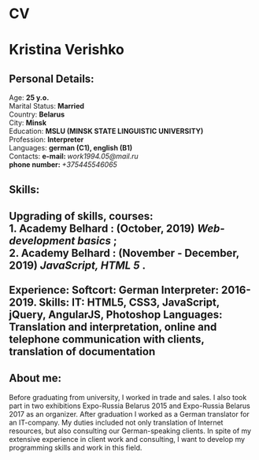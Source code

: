 <!DOCTYPE>
<html>
 <head>
  <meta http-equiv="Content-Type" content="text/html; charset=utf-8">
 </head>

 <body>
 <h1> CV </h1>
  <h1>Kristina Verishko</h1>
 <h2> Personal Details: </h2>
<p>
Age: <b> 25 y.o. </b> <br>
Marital Status: <b> Married </b> <br>
Country: <b> Belarus </b> <br>
City: <b> Minsk </b> <br>
Education: <b> MSLU (MINSK STATE
LINGUISTIC UNIVERSITY) </b> <br>
Profession: <b> Interpreter </b> <br>
Languages: <b> german (C1), english (B1)</b> <br>
 Contacts: <b> e-mail: </b> <i> work1994.05@mail.ru </i>
 <br>
 <b> phone number: </b> <i> +375445546065 </i> </b>
<h2> Skills: <h2>
</p>
<p>
Upgrading of skills, courses:
 <br>
 <b> 1. Academy Belhard </b> : (October, 2019)
 <b><i> Web-development basics </i></b>;
 <br>
 <b> 2. Academy Belhard </b> : (November - December, 2019)
 <b><i> JavaScript, HTML 5 </i></b>.
 <br>
 <br>
 Experience:
 <b>Softcort: German Interpreter: 2016-2019.  </b>
 Skills:
 <b> IT: HTML5, CSS3, JavaScript, jQuery, AngularJS, Photoshop </b>
 <b> Languages: Translation and interpretation, online and telephone communication with clients, translation of documentation</b>
</p>
 <h2> About me: </h2>
 <p> Before graduating from university, I worked in trade and sales. I also took part in two exhibitions Expo-Russia Belarus 2015 and Expo-Russia Belarus 2017 as an organizer. After graduation I worked as a German translator for an IT-company. My duties included not only translation of Internet resources, but also consulting our German-speaking clients. 
In spite of my extensive experience in client work and consulting, I want to develop my programming skills and work in this field.
 </p>
 </body>
</html>
